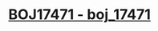 # [BOJ17471 - boj_17471](https://www.acmicpc.net/problem/17471)
<!--tags: bfs, bruteforce, combinatorics, dfs, graph, math, traversal-->

